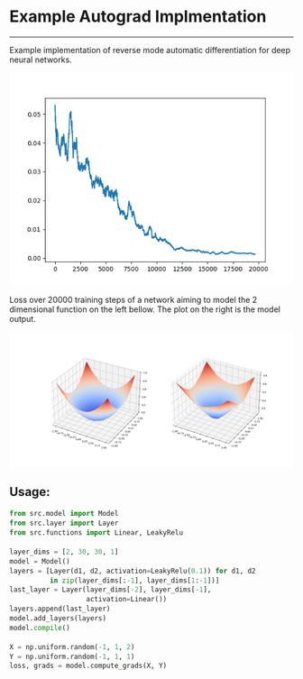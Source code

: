 # Example Autograd Implmentation

___


Example implementation of reverse mode automatic differentiation for deep neural networks.


![Training loss plot](assets/auto-grad-training-example.png)

Loss over 20000 training steps of a network aiming to model the 2 dimensional function on the left bellow. The plot on the right is the model output.

![True output and model output](assets/auto-grad-model-output.png)


## Usage:

```py
from src.model import Model
from src.layer import Layer
from src.functions import Linear, LeakyRelu

layer_dims = [2, 30, 30, 1]
model = Model()
layers = [Layer(d1, d2, activation=LeakyRelu(0.1)) for d1, d2
          in zip(layer_dims[:-1], layer_dims[1:-1])]
last_layer = Layer(layer_dims[-2], layer_dims[-1],
                   activation=Linear())
layers.append(last_layer)
model.add_layers(layers)
model.compile()

X = np.uniform.random(-1, 1, 2)
Y = np.uniform.random(-1, 1, 1)
loss, grads = model.compute_grads(X, Y)
```

